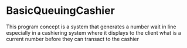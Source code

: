 # BasicQueuingCashier
This program concept is a system that generates a number wait in line especially in a cashiering system where it displays to the client what is a current number before they can transact to the cashier
